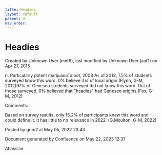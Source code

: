 ```yaml
---
title: Headies
layout: default
parent: H
nav_order:
---
```


# Headies

Created by  Unknown User (met6), last modified by  Unknown User (aof1) on Apr 27, 2015

n. Particularly potent marijuanaTalbot, 2008 As of 2012, 7.5% of students surveyed know this word. 0% believe it is of local origin.(Flynn, G-M, 2012)97% of Geneseo students surveyed did not know this word. Out of those surveyed, 0% believed that &quot;headies&quot; had Geneseo origins.(Fox, G-M, 2012)

Comments:

Based on survey results, only 15.2% of participants knew this word and could define it. It has little to no relevance in 2022. (G.Moulton, G-M, 2022)

Posted by gnm2 at May 05, 2022 23:43

Document generated by Confluence on May 22, 2023 12:37

Atlassian
